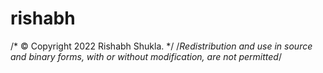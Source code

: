 # rishabh
/*
 © Copyright 2022 Rishabh Shukla.
*/
/*Redistribution and use in source and binary forms, with or without
modification, are not permitted*/

